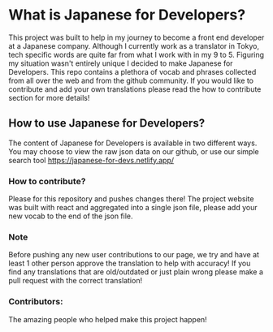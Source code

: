 # What is Japanese for Developers?

This project was built to help in my journey to become a front end developer at a Japanese company. Although I currently work as a translator in Tokyo, tech specific words are quite far from what I work with in my 9 to 5. Figuring my situation wasn't entirely unique I decided to make Japanese for Developers. This repo contains a plethora of vocab and phrases collected from all over the web and from the github community. If you would like to contribute and add your own translations please read the how to contribute section for more details!

## How to use Japanese for Developers?

The content of Japanese for Developers is available in two different ways. You may choose to view the raw json data on our github, or use our simple search tool https://japanese-for-devs.netlify.app/

### How to contribute?
Please for this repository and pushes changes there!
The project website was built with react and aggregated into a single json file, please add your new vocab to the end of the json file. 


### Note 

Before pushing any new user contributions to our page, we try and have at least 1 other person approve the translation to help with accuracy! If you find any translations that are old/outdated or just plain wrong please make a pull request with the correct translation!

### Contributors: 

The amazing people who helped make this project happen!

